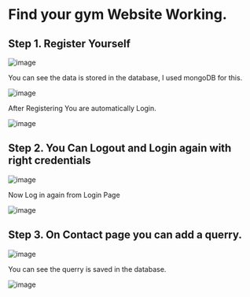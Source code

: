 # Find your gym Website Working.

## Step 1. Register Yourself

![image](https://user-images.githubusercontent.com/108460399/196797550-bd41d768-397e-469a-b048-7a294a4b9a46.png)

You can see the data is stored in the database, I used mongoDB for this.

![image](https://user-images.githubusercontent.com/108460399/196798926-b17987ca-875d-4244-abf3-dedb5984c88e.png)

After Registering You are automatically Login.

![image](https://user-images.githubusercontent.com/108460399/196799174-3a64847b-69c0-4d18-8d3a-6dcfecb5b133.png)

## Step 2. You Can Logout and Login again with right credentials

![image](https://user-images.githubusercontent.com/108460399/196799649-0246bc5e-00e0-4108-9484-0f09accd54ba.png)

Now Log in again from Login Page

![image](https://user-images.githubusercontent.com/108460399/196799876-b6ba8f86-d0c2-46d9-ace6-e94e9820d05e.png)

## Step 3. On Contact page you can add a querry.

![image](https://user-images.githubusercontent.com/108460399/196800499-89bf24fb-505a-4b76-9575-6311d09c420a.png)

You can see the querry is saved in the database.

![image](https://user-images.githubusercontent.com/108460399/196800660-0c15f0f0-5599-47bb-b83a-247cf256abe9.png)


